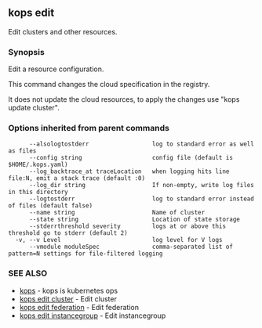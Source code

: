 ## kops edit

Edit clusters and other resources.

### Synopsis


Edit a resource configuration.

This command changes the cloud specification in the registry.

It does not update the cloud resources, to apply the changes use "kops update cluster".

### Options inherited from parent commands

```
      --alsologtostderr                  log to standard error as well as files
      --config string                    config file (default is $HOME/.kops.yaml)
      --log_backtrace_at traceLocation   when logging hits line file:N, emit a stack trace (default :0)
      --log_dir string                   If non-empty, write log files in this directory
      --logtostderr                      log to standard error instead of files (default false)
      --name string                      Name of cluster
      --state string                     Location of state storage
      --stderrthreshold severity         logs at or above this threshold go to stderr (default 2)
  -v, --v Level                          log level for V logs
      --vmodule moduleSpec               comma-separated list of pattern=N settings for file-filtered logging
```

### SEE ALSO
* [kops](kops.md)	 - kops is kubernetes ops
* [kops edit cluster](kops_edit_cluster.md)	 - Edit cluster
* [kops edit federation](kops_edit_federation.md)	 - Edit federation
* [kops edit instancegroup](kops_edit_instancegroup.md)	 - Edit instancegroup

